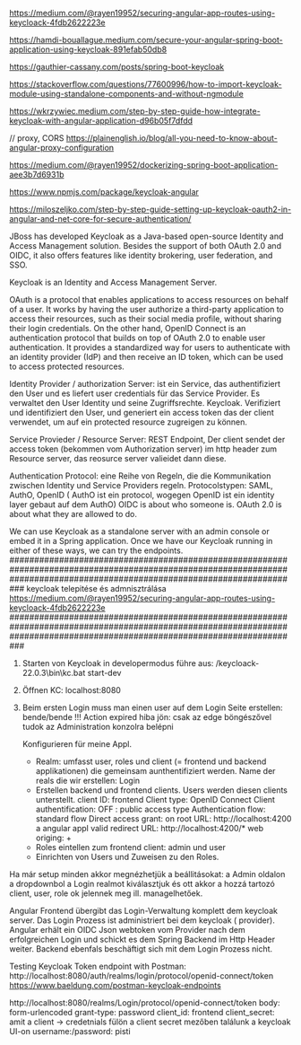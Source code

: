 

https://medium.com/@rayen19952/securing-angular-app-routes-using-keycloack-4fdb2622223e

https://hamdi-bouallague.medium.com/secure-your-angular-spring-boot-application-using-keycloak-891efab50db8

https://gauthier-cassany.com/posts/spring-boot-keycloak

https://stackoverflow.com/questions/77600996/how-to-import-keycloak-module-using-standalone-components-and-without-ngmodule

https://wkrzywiec.medium.com/step-by-step-guide-how-integrate-keycloak-with-angular-application-d96b05f7dfdd

// proxy, CORS
https://plainenglish.io/blog/all-you-need-to-know-about-angular-proxy-configuration

https://medium.com/@rayen19952/dockerizing-spring-boot-application-aee3b7d6931b

https://www.npmjs.com/package/keycloak-angular

https://miloszeljko.com/step-by-step-guide-setting-up-keycloak-oauth2-in-angular-and-net-core-for-secure-authentication/

JBoss has developed Keycloak as a Java-based open-source Identity and Access Management solution. Besides the support of both OAuth 2.0 and OIDC, 
it also offers features like identity brokering, user federation, and SSO.

Keycloak is an Identity and Access Management Server.

OAuth is a protocol that enables applications to access resources on behalf of a user. It works by having the user authorize a third-party application
to access their resources, such as their social media profile, without sharing their login credentials.
On the other hand, OpenID Connect is an authentication protocol that builds on top of OAuth 2.0 to enable user authentication.
It provides a standardized way for users to authenticate with an identity provider (IdP) and then receive an ID token, which can be used to access protected resources.

Identity Provider / authorization Server: ist ein Service, das authentifiziert den User und es liefert user credentials für das Service Provider. Es verwaltet den User Identity und seine
Zugriffsrechte. Keycloak. Verifiziert und identifiziert den User, und generiert ein access token das der client verwendet, um auf ein protected resource zugreigen zu können.

Service Provieder / Resource Server: REST Endpoint, Der client sendet der access token (bekommen vom Authorization server) im http header zum Resource server, das
reosurce server valieidet dann diese.

Authentication Protocol: eine Reihe von Regeln, die die Kommunikation zwischen Identity und Service Providers regeln. Protocolstypen: SAML, AuthO, OpenID ( AuthO ist ein
protocol, wogegen OpenID ist ein identity layer gebaut auf dem AuthO)
OIDC is about who someone is. OAuth 2.0 is about what they are allowed to do.

We can use Keycloak as a standalone server with an admin console or embed it in a Spring application. Once we have our Keycloak running in either of these ways, we can try the endpoints.
###########################################################################################################################################################################
keycloak telepitése és admnisztrálása
https://medium.com/@rayen19952/securing-angular-app-routes-using-keycloack-4fdb2622223e
###########################################################################################################################################################################

1.  Starten von Keycloak in developermodus
    führe aus: /keycloack-22.0.3\bin\kc.bat start-dev

2.  Öffnen KC: localhost:8080
3.  Beim ersten Login muss man einen user auf dem Login Seite erstellen: bende/bende
    !!! Action expired hiba jön: csak az edge böngészővel tudok az Administration konzolra belépni

    Konfigurieren für meine Appl.
    - Realm: umfasst user, roles und client (= frontend und backend applikationen) die gemeinsam aunthentifiziert werden.
        Name der reals die wir erstellen: Login
    - Erstellen backend und frontend clients. Users werden diesen clients unterstellt. 
         client ID: frontend
         Client type: OpenID Connect
         Client authentification: OFF : public access type
         Authentication flow: standard flow
         Direct access grant: on
         root URL: http://localhost:4200   a angular appl
         valid redirect URL: http://localhost:4200/*
         web origing: +
    - Roles eintellen zum frontend client: admin und user
    - Einrichten von Users und Zuweisen zu den Roles.
              
Ha már setup minden akkor megnézhetjük a beállitásokat:
    a Admin oldalon a dropdownbol a Login realmot kiválasztjuk és ott akkor a hozzá tartozó client, user, role ok jelennek meg ill. managelhetőek.

Angular Frontend übergibt das Login-Verwaltung komplett dem keycloak server. Das Login Prozess ist administriert bei dem keycloak ( provider). Angular erhält ein OIDC Json 
webtoken vom Provider nach dem erfolgreichen Login und schickt es dem Spring Backend im Http Header weiter. Backend ebenfals beschäftigt sich mit dem Login Prozess nicht.

Testing Keycloak Token endpoint with Postman:
    http://localhost:8080/auth/realms/login/protocol/openid-connect/token
    https://www.baeldung.com/postman-keycloak-endpoints

http://localhost:8080/realms/Login/protocol/openid-connect/token
body: form-urlencoded
grant-type: password
client_id: frontend
client_secret: amit a client -> credetnials fülön a client secret mezőben találunk a keycloak UI-on
username:/password: pisti

